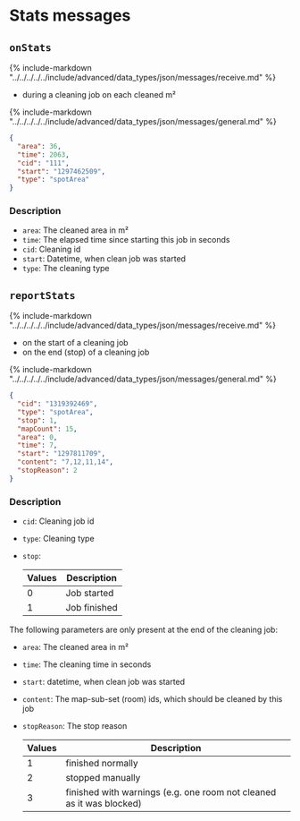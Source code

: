 # Stats messages

## `onStats`

{%
   include-markdown "../../../../../include/advanced/data_types/json/messages/receive.md"
%}

- during a cleaning job on each cleaned m²

{%
   include-markdown "../../../../../include/advanced/data_types/json/messages/general.md"
%}

<!--onStats-->

```json
{
  "area": 36,
  "time": 2063,
  "cid": "111",
  "start": "1297462509",
  "type": "spotArea"
}
```

### Description

- `area`: The cleaned area in m²
- `time`: The elapsed time since starting this job in seconds
- `cid`: Cleaning id
- `start`: Datetime, when clean job was started
- `type`: The cleaning type

<!--onStats-end-->

## `reportStats`

{%
   include-markdown "../../../../../include/advanced/data_types/json/messages/receive.md"
%}

- on the start of a cleaning job
- on the end (stop) of a cleaning job

{%
   include-markdown "../../../../../include/advanced/data_types/json/messages/general.md"
%}

```json
{
  "cid": "1319392469",
  "type": "spotArea",
  "stop": 1,
  "mapCount": 15,
  "area": 0,
  "time": 7,
  "start": "1297811709",
  "content": "7,12,11,14",
  "stopReason": 2
}
```

### Description

- `cid`: Cleaning job id
- `type`: Cleaning type
- `stop`:

  | Values | Description  |
  | ------ | ------------ |
  | 0      | Job started  |
  | 1      | Job finished |

The following parameters are only present at the end of the cleaning job:

- `area`: The cleaned area in m²
- `time`: The cleaning time in seconds
- `start`: datetime, when clean job was started
- `content`: The map-sub-set (room) ids, which should be cleaned by this job
- `stopReason`: The stop reason

  | Values | Description                                                          |
  | ------ | -------------------------------------------------------------------- |
  | 1      | finished normally                                                    |
  | 2      | stopped manually                                                     |
  | 3      | finished with warnings (e.g. one room not cleaned as it was blocked) |
